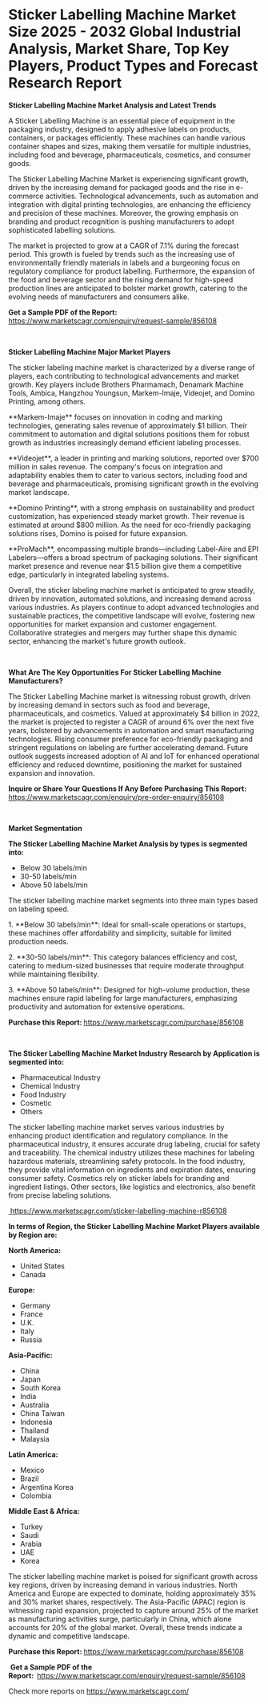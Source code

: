 <p><h1>Sticker Labelling Machine Market Size 2025 - 2032 Global Industrial Analysis, Market Share, Top Key Players, Product Types and Forecast Research Report</h1></p><p><strong>Sticker Labelling Machine Market Analysis and Latest Trends</strong></p>
<p><p>A Sticker Labelling Machine is an essential piece of equipment in the packaging industry, designed to apply adhesive labels on products, containers, or packages efficiently. These machines can handle various container shapes and sizes, making them versatile for multiple industries, including food and beverage, pharmaceuticals, cosmetics, and consumer goods. </p><p>The Sticker Labelling Machine Market is experiencing significant growth, driven by the increasing demand for packaged goods and the rise in e-commerce activities. Technological advancements, such as automation and integration with digital printing technologies, are enhancing the efficiency and precision of these machines. Moreover, the growing emphasis on branding and product recognition is pushing manufacturers to adopt sophisticated labelling solutions.</p><p>The market is projected to grow at a CAGR of 7.1% during the forecast period. This growth is fueled by trends such as the increasing use of environmentally friendly materials in labels and a burgeoning focus on regulatory compliance for product labelling. Furthermore, the expansion of the food and beverage sector and the rising demand for high-speed production lines are anticipated to bolster market growth, catering to the evolving needs of manufacturers and consumers alike.</p></p>
<p><strong>Get a Sample PDF of the Report:&nbsp;</strong> <a href="https://www.marketscagr.com/enquiry/request-sample/856108?utm_campaign=2799&utm_medium=2&utm_source=Github&utm_content=ia&utm_term=08042025&utm_id=sticker-labelling-machine">https://www.marketscagr.com/enquiry/request-sample/856108</a></p>
<p>&nbsp;</p>
<p><strong>Sticker Labelling Machine Major Market Players</strong></p>
<p><p>The sticker labeling machine market is characterized by a diverse range of players, each contributing to technological advancements and market growth. Key players include Brothers Pharmamach, Denamark Machine Tools, Ambica, Hangzhou Youngsun, Markem-Imaje, Videojet, and Domino Printing, among others.</p><p>**Markem-Imaje** focuses on innovation in coding and marking technologies, generating sales revenue of approximately $1 billion. Their commitment to automation and digital solutions positions them for robust growth as industries increasingly demand efficient labeling processes.</p><p>**Videojet**, a leader in printing and marking solutions, reported over $700 million in sales revenue. The company's focus on integration and adaptability enables them to cater to various sectors, including food and beverage and pharmaceuticals, promising significant growth in the evolving market landscape.</p><p>**Domino Printing**, with a strong emphasis on sustainability and product customization, has experienced steady market growth. Their revenue is estimated at around $800 million. As the need for eco-friendly packaging solutions rises, Domino is poised for future expansion.</p><p>**ProMach**, encompassing multiple brands—including Label-Aire and EPI Labelers—offers a broad spectrum of packaging solutions. Their significant market presence and revenue near $1.5 billion give them a competitive edge, particularly in integrated labeling systems.</p><p>Overall, the sticker labeling machine market is anticipated to grow steadily, driven by innovation, automated solutions, and increasing demand across various industries. As players continue to adopt advanced technologies and sustainable practices, the competitive landscape will evolve, fostering new opportunities for market expansion and customer engagement. Collaborative strategies and mergers may further shape this dynamic sector, enhancing the market's future growth outlook.</p></p>
<p>&nbsp;</p>
<p><strong>What Are The Key Opportunities For Sticker Labelling Machine Manufacturers?</strong></p>
<p><p>The Sticker Labelling Machine market is witnessing robust growth, driven by increasing demand in sectors such as food and beverage, pharmaceuticals, and cosmetics. Valued at approximately $4 billion in 2022, the market is projected to register a CAGR of around 6% over the next five years, bolstered by advancements in automation and smart manufacturing technologies. Rising consumer preference for eco-friendly packaging and stringent regulations on labeling are further accelerating demand. Future outlook suggests increased adoption of AI and IoT for enhanced operational efficiency and reduced downtime, positioning the market for sustained expansion and innovation.</p></p>
<p><strong>Inquire or Share Your Questions If Any Before Purchasing This Report:</strong> <a href="https://www.marketscagr.com/enquiry/pre-order-enquiry/856108?utm_campaign=2799&utm_medium=2&utm_source=Github&utm_content=ia&utm_term=08042025&utm_id=sticker-labelling-machine">https://www.marketscagr.com/enquiry/pre-order-enquiry/856108</a></p>
<p>&nbsp;</p>
<p><strong>Market Segmentation</strong></p>
<p><strong>The Sticker Labelling Machine Market Analysis by types is segmented into:</strong></p>
<p><ul><li>Below 30 labels/min</li><li>30-50 labels/min</li><li>Above 50 labels/min</li></ul></p>
<p><p>The sticker labelling machine market segments into three main types based on labeling speed. </p><p>1. **Below 30 labels/min**: Ideal for small-scale operations or startups, these machines offer affordability and simplicity, suitable for limited production needs. </p><p>2. **30-50 labels/min**: This category balances efficiency and cost, catering to medium-sized businesses that require moderate throughput while maintaining flexibility.</p><p>3. **Above 50 labels/min**: Designed for high-volume production, these machines ensure rapid labeling for large manufacturers, emphasizing productivity and automation for extensive operations.</p></p>
<p><strong>Purchase this Report:&nbsp;</strong><a href="https://www.marketscagr.com/purchase/856108?utm_campaign=2799&utm_medium=2&utm_source=Github&utm_content=ia&utm_term=08042025&utm_id=sticker-labelling-machine">https://www.marketscagr.com/purchase/856108</a></p>
<p>&nbsp;</p>
<p><strong>The Sticker Labelling Machine Market Industry Research by Application is segmented into:</strong></p>
<p><ul><li>Pharmaceutical Industry</li><li>Chemical Industry</li><li>Food Industry</li><li>Cosmetic</li><li>Others</li></ul></p>
<p><p>The sticker labelling machine market serves various industries by enhancing product identification and regulatory compliance. In the pharmaceutical industry, it ensures accurate drug labeling, crucial for safety and traceability. The chemical industry utilizes these machines for labeling hazardous materials, streamlining safety protocols. In the food industry, they provide vital information on ingredients and expiration dates, ensuring consumer safety. Cosmetics rely on sticker labels for branding and ingredient listings. Other sectors, like logistics and electronics, also benefit from precise labeling solutions.</p></p>
<p><a href="https://www.marketscagr.com/sticker-labelling-machine-r856108?utm_campaign=2799&utm_medium=2&utm_source=Github&utm_content=ia&utm_term=08042025&utm_id=sticker-labelling-machine">&nbsp;https://www.marketscagr.com/sticker-labelling-machine-r856108</a></p>
<p><strong>In terms of Region, the Sticker Labelling Machine Market Players available by Region are:</strong></p>
<p>
    <p> <strong> North America: </strong>
        <ul>
            <li>United States</li>
            <li>Canada</li>
        </ul>
        </p> 
    <p> <strong> Europe: </strong>
        <ul>
            <li>Germany</li>
            <li>France</li>
            <li>U.K.</li>
            <li>Italy</li>
            <li>Russia</li>
        </ul>
        </p> 
    <p> <strong> Asia-Pacific: </strong>
        <ul>
            <li>China</li>
            <li>Japan</li>
            <li>South Korea</li>
            <li>India</li>
            <li>Australia</li>
            <li>China Taiwan</li>
            <li>Indonesia</li>
            <li>Thailand</li>
            <li>Malaysia</li>
        </ul>
        </p> 
    <p> <strong> Latin America: </strong>
        <ul>
            <li>Mexico</li>
            <li>Brazil</li>
            <li>Argentina Korea</li>
            <li>Colombia</li>
        </ul>
        </p> 
    <p> <strong> Middle East & Africa: </strong>
        <ul>
            <li>Turkey</li>
            <li>Saudi</li>
            <li>Arabia</li>
            <li>UAE</li>
            <li>Korea</li>
        </ul>
    </p>
    </p>
<p><p>The sticker labelling machine market is poised for significant growth across key regions, driven by increasing demand in various industries. North America and Europe are expected to dominate, holding approximately 35% and 30% market shares, respectively. The Asia-Pacific (APAC) region is witnessing rapid expansion, projected to capture around 25% of the market as manufacturing activities surge, particularly in China, which alone accounts for 20% of the global market. Overall, these trends indicate a dynamic and competitive landscape.</p></p>
<p><strong>Purchase this Report: </strong><a href="https://www.marketscagr.com/purchase/856108?utm_campaign=2799&utm_medium=2&utm_source=Github&utm_content=ia&utm_term=08042025&utm_id=sticker-labelling-machine">https://www.marketscagr.com/purchase/856108</a></p>
<p>&nbsp;<strong>Get a Sample PDF of the Report:&nbsp;&nbsp;</strong><a href="https://www.marketscagr.com/enquiry/request-sample/856108?utm_campaign=2799&utm_medium=2&utm_source=Github&utm_content=ia&utm_term=08042025&utm_id=sticker-labelling-machine">https://www.marketscagr.com/enquiry/request-sample/856108</a></p>
<p><strong></strong></p>
<p>Check more reports on <a href="https://www.marketscagr.com/?utm_campaign=2799&utm_medium=2&utm_source=Github&utm_content=ia&utm_term=08042025&utm_id=sticker-labelling-machine">https://www.marketscagr.com/</a></p>